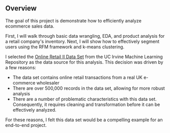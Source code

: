 ## Overview
The goal of this project is demonstrate how to efficiently analyze ecommerce sales data. 

First, I will walk through basic data wrangling, EDA, and product analysis for a retail company's inventory. Next, I will show how to effectively segment users using the RFM framework and k-means clustering. 

I selected the [Online Retail II Data Set](https://archive.ics.uci.edu/ml/datasets/Online+Retail+II) from the UC Irvine Machine Learning Repository as the data source for this analysis. This decision was driven by a few reasons:

- The data set contains online retail transactions from a real UK e-commerce wholesaler
- There are over 500,000 records in the data set, allowing for more robust analysis
- There are a number of problematic characteristics with this data set. Consequently, it requires cleaning and transformation before it can be effectively analyzed.

For these reasons, I felt this data set would be a compelling example for an end-to-end project.
 

